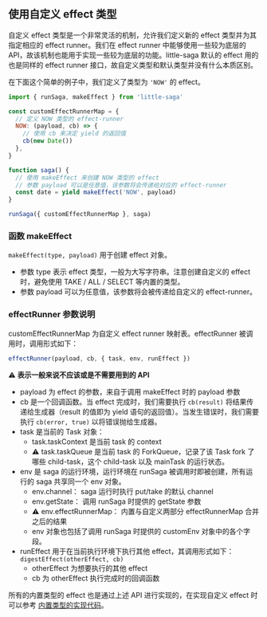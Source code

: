## 使用自定义 effect 类型

自定义 effect 类型是一个非常灵活的机制，允许我们定义新的 effect 类型并为其指定相应的 effect runner。我们在 effect runner 中能够使用一些较为底层的 API，故该机制也能用于实现一些较为底层的功能。little-saga 默认的 effect 用的也是同样的 effect runner 接口，故自定义类型和默认类型并没有什么本质区别。

在下面这个简单的例子中，我们定义了类型为 `'NOW'` 的 effect。

```javascript
import { runSaga, makeEffect } from 'little-saga'

const customEffectRunnerMap = {
  // 定义 NOW 类型的 effect-runner
  NOW: (payload, cb) => {
    // 使用 cb 来决定 yield 的返回值
    cb(new Date())
  },
}

function saga() {
  // 使用 makeEffect 来创建 NOW 类型的 effect
  // 参数 payload 可以是任意值，该参数将会传递给对应的 effect-runner
  const date = yield makeEffect('NOW', payload)
}

runSaga({ customEffectRunnerMap }, saga)
```

### 函数 makeEffect

`makeEffect(type, payload)` 用于创建 effect 对象。

- 参数 type 表示 effect 类型，一般为大写字符串。注意创建自定义的 effect 时，避免使用 TAKE / ALL / SELECT 等内置的类型。
- 参数 payload 可以为任意值，该参数将会被传递给自定义的 effect-runner。

### effectRunner 参数说明

customEffectRunnerMap 为自定义 effect runner 映射表。effectRunner 被调用时，调用形式如下：

```javascript
effectRunner(payload, cb, { task, env, runEffect })
```

⚠️ **表示一般来说不应该或是不需要用到的 API**

- payload 为 effect 的参数，来自于调用 makeEffect 时的 payload 参数
- cb 是一个回调函数。当 effect 完成时，我们需要执行 `cb(result)` 将结果传递给生成器（result 的值即为 yield 语句的返回值）。当发生错误时，我们需要执行 `cb(error, true)` 以将错误抛给生成器。
- task 是当前的 Task 对象：
  - task.taskContext 是当前 task 的 context
  - ⚠️ task.taskQueue 是当前 task 的 ForkQueue，记录了该 Task fork 了哪些 child-task，这个 child-task 以及 mainTask 的运行状态。
- env 是 saga 的运行环境，运行环境在 runSaga 被调用时即被创建，所有运行的 saga 共享同一个 env 对象。
  - env.channel： saga 运行时执行 put/take 的默认 channel
  - env.getState： 调用 runSaga 时提供的 getState 参数
  - ⚠️ env.effectRunnerMap： 内置与自定义两部分 effectRunnerMap 合并之后的结果
  - env 对象也包括了调用 runSaga 时提供的 customEnv 对象中的各个字段。
- runEffect 用于在当前执行环境下执行其他 effect，其调用形式如下：`digestEffect(otherEffect, cb)`
  - otherEffect 为想要执行的其他 effect
  - cb 为 otherEffect 执行完成时的回调函数

所有的内置类型的 effect 也是通过上述 API 进行实现的，在实现自定义 effect 时可以参考 [内置类型的实现代码](/src/coreEffectRunnerMap.js)。
